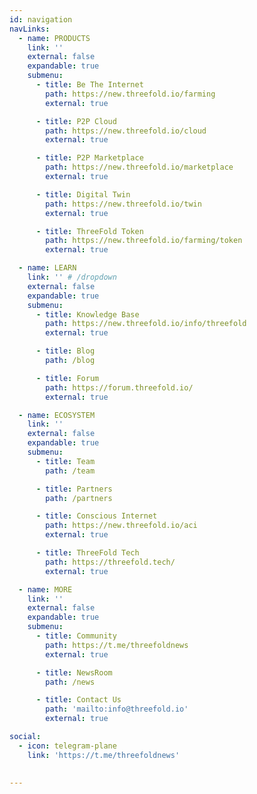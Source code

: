 ```yaml
---
id: navigation
navLinks:
  - name: PRODUCTS
    link: ''
    external: false
    expandable: true
    submenu:
      - title: Be The Internet
        path: https://new.threefold.io/farming
        external: true

      - title: P2P Cloud
        path: https://new.threefold.io/cloud
        external: true

      - title: P2P Marketplace
        path: https://new.threefold.io/marketplace
        external: true

      - title: Digital Twin
        path: https://new.threefold.io/twin
        external: true

      - title: ThreeFold Token
        path: https://new.threefold.io/farming/token
        external: true

  - name: LEARN
    link: '' # /dropdown
    external: false
    expandable: true
    submenu:
      - title: Knowledge Base
        path: https://new.threefold.io/info/threefold
        external: true

      - title: Blog
        path: /blog

      - title: Forum
        path: https://forum.threefold.io/
        external: true

  - name: ECOSYSTEM
    link: ''
    external: false
    expandable: true
    submenu:
      - title: Team
        path: /team

      - title: Partners
        path: /partners

      - title: Conscious Internet
        path: https://new.threefold.io/aci
        external: true

      - title: ThreeFold Tech
        path: https://threefold.tech/
        external: true

  - name: MORE
    link: ''
    external: false
    expandable: true
    submenu:
      - title: Community
        path: https://t.me/threefoldnews
        external: true

      - title: NewsRoom
        path: /news

      - title: Contact Us
        path: 'mailto:info@threefold.io'
        external: true

social:
  - icon: telegram-plane
    link: 'https://t.me/threefoldnews'

  
---
```

